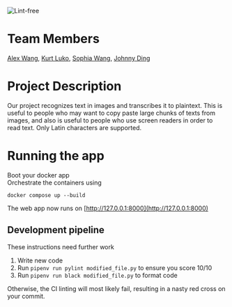![Lint-free](https://github.com/nyu-software-engineering/containerized-app-exercise/actions/workflows/lint.yml/badge.svg)

# Team Members
[Alex Wang](https://github.com/alw9411), [Kurt Luko](https://github.com/kl3641), [Sophia Wang](https://github.com/s-m-wang), [Johnny Ding](https://github.com/yd2960)

# Project Description
Our project recognizes text in images and transcribes it to plaintext. This is useful to people who may want to copy paste large chunks of texts from images, and also is useful to people who use screen readers in order to read text. Only Latin characters are supported.


# Running the app
Boot your docker app\
Orchestrate the containers using
```
docker compose up --build
```
The web app now runs on [http://127.0.0.1:8000](http://127.0.0.1:8000)

## Development pipeline
These instructions need further work
1. Write new code
1. Run ```pipenv run pylint modified_file.py``` to ensure you score 10/10
1. Run ```pipenv run black modified_file.py``` to format code

Otherwise, the CI linting will most likely fail, resulting in a nasty red cross on your commit.